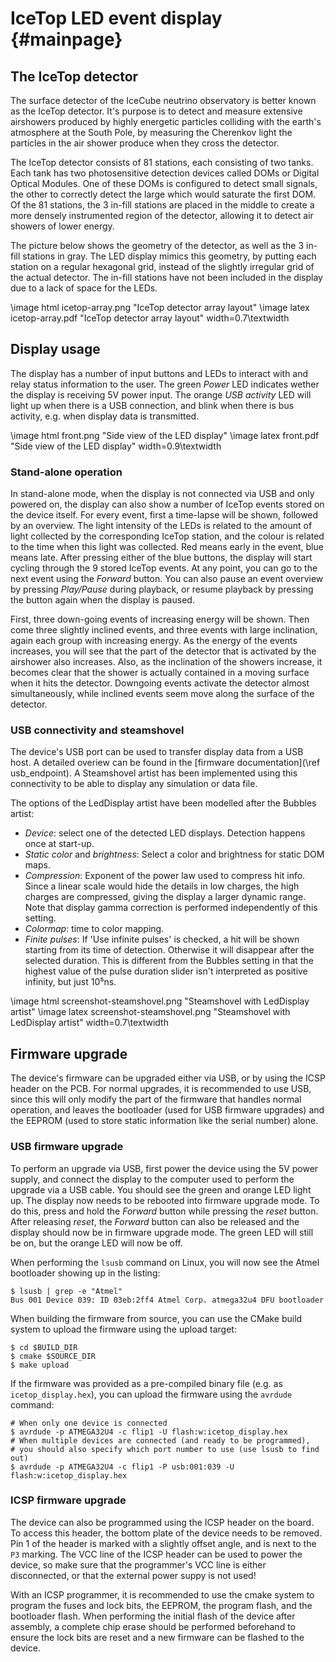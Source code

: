 IceTop LED event display {#mainpage}
========================

## The IceTop detector ##

The surface detector of the IceCube neutrino observatory is better known as the IceTop detector.
It's purpose is to detect and measure extensive airshowers produced by highly energetic particles
colliding with the earth's atmosphere at the South Pole, by measuring the Cherenkov light the
particles in the air shower produce when they cross the detector.

The IceTop detector consists of 81 stations, each consisting of two tanks.
Each tank has two photosensitive detection devices called DOMs or Digital Optical Modules.
One of these DOMs is configured to detect small signals, the other to correctly detect the large
which would saturate the first DOM.
Of the 81 stations, the 3 in-fill stations are placed in the middle to create a more densely
instrumented region of the detector, allowing it to detect air showers of lower energy.

The picture below shows the geometry of the detector, as well as the 3 in-fill stations in gray.
The LED display mimics this geometry, by putting each station on a regular hexagonal grid, instead
of the slightly irregular grid of the actual detector.
The in-fill stations have not been included in the display due to a lack of space for the LEDs.

\image html icetop-array.png "IceTop detector array layout"
\image latex icetop-array.pdf "IceTop detector array layout" width=0.7\textwidth

## Display usage ##

The display has a number of input buttons and LEDs to interact with and relay status information to
the user.
The green *Power* LED indicates wether the display is receiving 5V power input.
The orange *USB activity* LED will light up when there is a USB connection, and blink when there
is bus activity, e.g. when display data is transmitted.

\image html front.png "Side view of the LED display"
\image latex front.pdf "Side view of the LED display" width=0.9\textwidth

### Stand-alone operation ###
In stand-alone mode, when the display is not connected via USB and only powered on, the display can
also show a number of IceTop events stored on the device itself.
For every event, first a time-lapse will be shown, followed by an overview.
The light intensity of the LEDs is related to the amount of light collected by the corresponding
IceTop station, and the colour is related to the time when this light was collected.
Red means early in the event, blue means late.
After pressing either of the blue buttons, the display will start cycling through the 9 stored
IceTop events.
At any point, you can go to the next event using the *Forward* button. You can also pause an event
overview by pressing *Play/Pause* during playback, or resume playback by pressing the button again
when the display is paused.

First, three down-going events of increasing energy will be shown.
Then come three slightly inclined events, and three events with large inclination, again each group
with increasing energy.
As the energy of the events increases, you will see that the part of the detector that is activated
by the airshower also increases.
Also, as the inclination of the showers increase, it becomes clear that the shower is actually
contained in a moving surface when it hits the detector.
Downgoing events activate the detector almost simultaneously, while inclined events seem move along
the surface of the detector.

### USB connectivity and steamshovel ###

The device's USB port can be used to transfer display data from a USB host. A detailed overiew
can be found in the [firmware documentation](\ref usb_endpoint). A Steamshovel artist has been
implemented using this connectivity to be able to display any simulation or data file.

The options of the LedDisplay artist have been modelled after the Bubbles artist:
  * *Device*: select one of the detected LED displays. Detection happens once at start-up.
  * *Static color* and *brightness*: Select a color and brightness for static DOM maps.
  * *Compression*: Exponent of the power law used to compress hit info. Since a linear scale would
      hide the details in low charges, the high charges are compressed, giving the display a larger
      dynamic range. Note that display gamma correction is performed independently of this setting.
  * *Colormap*: time to color mapping.
  * *Finite pulses*: If 'Use infinite pulses' is checked, a hit will be shown starting from its time
      of detection. Otherwise it will disappear after the selected duration. This is different from
      the Bubbles setting in that the highest value of the pulse duration slider isn't interpreted
      as positive infinity, but just 10⁵ns.

\image html screenshot-steamshovel.png "Steamshovel with LedDisplay artist"
\image latex screenshot-steamshovel.png "Steamshovel with LedDisplay artist" width=0.7\textwidth

## Firmware upgrade ##

The device's firmware can be upgraded either via USB, or by using the ICSP header on the PCB.
For normal upgrades, it is recommended to use USB, since this will only modify the part
of the firmware that handles normal operation, and leaves the bootloader (used for USB firmware
upgrades) and the EEPROM (used to store static information like the serial number) alone.

### USB firmware upgrade ###

To perform an upgrade via USB, first power the device using the 5V power supply, and connect the
display to the computer used to perform the upgrade via a USB cable. You should see the green
and orange LED light up.
The display now needs to be rebooted into firmware upgrade mode.
To do this, press and hold the *Forward* button while pressing the *reset* button. After releasing
*reset*, the *Forward* button can also be released and the display should now be in
firmware upgrade mode. The green LED will still be on, but the orange LED will now be off.

When performing the `lsusb` command on Linux, you will now see the Atmel bootloader showing up
in the listing:

    $ lsusb | grep -e "Atmel"
    Bus 001 Device 039: ID 03eb:2ff4 Atmel Corp. atmega32u4 DFU bootloader

When building the firmware from source, you can use the CMake build system to upload the firmware
using the upload target:

    $ cd $BUILD_DIR
    $ cmake $SOURCE_DIR
    $ make upload

If the firmware was provided as a pre-compiled binary file (e.g. as `icetop_display.hex`), you can
upload the firmware using the `avrdude` command:

    # When only one device is connected
    $ avrdude -p ATMEGA32U4 -c flip1 -U flash:w:icetop_display.hex
    # When multiple devices are connected (and ready to be programmed),
    # you should also specify which port number to use (use lsusb to find out)
    $ avrdude -p ATMEGA32U4 -c flip1 -P usb:001:039 -U flash:w:icetop_display.hex


### ICSP firmware upgrade ###

The device can also be programmed using the ICSP header on the board. To access this header, the
bottom plate of the device needs to be removed. Pin 1 of the header is marked with a slightly offset
angle, and is next to the `P3` marking.
The VCC line of the ICSP header can be used to power the device, so make sure that the
programmer's VCC line is either disconnected, or that the external power suppy is not used!

With an ICSP programmer, it is recommended to use the cmake system to program the fuses and
lock bits, the EEPROM, the program flash, and the bootloader flash. When performing the initial
flash of the device after assembly, a complete chip erase should be performed beforehand to ensure
the lock bits are reset and a new firmware can be flashed to the device.

